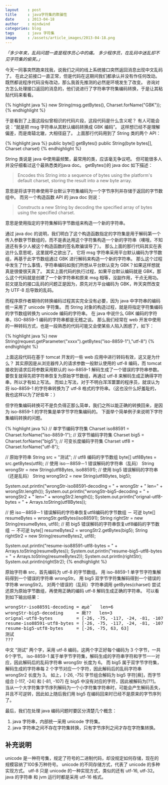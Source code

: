 ```yaml
---
layout    : post
title     : java字符集的欺骗性
date      : 2013-04-18
author    : mindwind
categories: blog
tags      : java 字符集
image     : /assets/article_images/2013-04-18.png
---
```



_「多少年来，乱码问题一直是程序员心中的痛。
多少程序员，在乱码中迷乱却不见字符集的偷笑。」_


今天一同事突然跑来找我，说我们之间的线上系统接口突然返回消息出现中文乱码了。 在此之前接口一直正常，但是代码在这期间我们都承认并没有作任何改动。 既然都说程序代码没有改动，那么我首先推测的必然是环境发生了改变。 咨询对方怎么处理接口返回的消息的，他们说进行了字符串字符集编码转换，于是让其粘贴代码来看看。

{% highlight java %}
new String(msg.getBytes(), Charset.forName("GBK"));
{% endhighlight %}


于是看到了上面这段似曾相识的代码片段，这段代码是什么含义呢？ 有人可能会说：“就是把 msg 字符串从其默认编码转换成 GBK 编码”。 这样想已经不是理解偏差，而是南辕北辙，大相径庭了。
上面那行代码用到了 String 类的两个 API：

{% highlight java %}
public byte[] getBytes()
public String(byte bytes[], Charset charset)
{% endhighlight %}

String 类说是 java 中使用最频繁，最常用的类，应该毫无争议吧。
但可能很多人并没仔细看过这个最熟悉类的java doc。 getBytes()的 java doc 如下描述：

  > Encodes this String into a sequence of bytes using the platform's default
  > charset, storing the result into a new byte array.

意思是将该字符串使用平台默认字符集编码为一个字节序列并存储于返回的字节数组中。
而另一个构造函数 API 的 java doc 则说：

  > Constructs a new String by decoding the specified array of bytes
  > using the specified charset.

意思是使用指定的字符集解码字节数组来构造一个新的字符串。

通过 java doc 的说明，我们明白了这个构造函数指定的字符集是用于解码第一个传入参数字节数组的，而不是表达用这个字符集构造一个新的字符串（噢哦，不知道还有多少人被这个构造函数的签名欺骗误导了）。 那么上面的那行代码其实在表达什么意思呢，这里就呼之欲出了。 它将 msg 字符串采用平台默认编码为字节数组，再基于此字节数组通过 GBK 进行解码来构造一个新的字符串。 那么这个过程中发生了什么事情，字符串编码如我们所想从平台默认变为 GBK？如果这样想就真是很傻很天真了。 其实上面代码的执行过程，如果平台默认编码就是 GBK，那么这个代码就是创建了一个新字符串和原来 msg 相等，没副作用，干点无用功。 前文提及的接口乱码的问题正是因为，原先对方平台编码为 GBK，昨天突然改变为 UTF-8 后导致的乱码。

而程序原作者期待的转换编码过程其实完全没有必要，因为 java 中字符串的编码统一采用了 unicode 字符集。 而 String 对象的构造过程，就是将指定字符集编码的字节数组转换为 unicode 编码的字符串。 在 java 中说什么 GBK 编码的字符串，ISO-8859-1 编码的字符串都是无稽之谈。 那么我们经常在 web 开发中使用的一种转码方式，也是一段熟悉的代码可能又会使某些人陷入困惑了，如下：

{% highlight java %}
new String(request.getParameter("xxxx").getBytes("iso-8859-1"),"utf-8")
{% endhighlight %}

上面这段代码在基于 tomcat 开发的一些 web 应用中进行转码有效，这又是为什么？ 其实原因是从浏览器传入的请求参数一般默认使用的 utf-8 编码，而 tomcat 接收到请求后将参数采用默认的 iso-8859-1 解码生成了一个错误的字符串参数。 要恢复就得先把字符串恢复为原始字节数组，再通过 utf-8 来解码生成正确得字符串，所以才有如上写法。 而如上写法，对于不明白浑浑噩噩的程序员，就误认为将 iso-8859-1 的字符串转换为了 utf-8 格式的字符串。（这也没什么好羞耻的，我也这样以为了好些年：）

但字符集编码转换可不是负负得正那么简单，我们之所以能正确的转换回来，是因为 iso-8859-1 的字符集是单字节字符集编码的。 下面举个简单例子来说明下字符集编码转换的问题。

{% highlight java %}
// 单字节编码字符集
Charset iso88591 = Charset.forName("iso-8859-1");
// 双字节编码字符集
Charset big5 = Charset.forName("big5");
// 可变长度编码字符集
Charset utf8 = Charset.forName("utf-8");

// 原始字符串
String src = "测试";
// utf8 编码的字节数组
byte[] utf8Bytes = src.getBytes(utf8);
// 使用 iso－8859－1 错误解码的字符串（乱码）
String wrongStr = new String(utf8Bytes, iso88591);
// 使用 big5 错误解码的字符串（还是乱码）
String wrongStr2 = new String(utf8Bytes, big5);

System.out.println("wrongStr-iso88591-decoding = " + wrongStr + "    len=" + wrongStr.length());
System.out.println("wrongStr-big5-decoding     = " + wrongStr2 + "   len=" + wrongStr2.length());
System.out.println("orignal-utf8-bytes         = " + Arrays.toString(utf8Bytes));


// 把 iso－8859－1 错误解码的字符串恢复utf8编码的字节数组 － 可逆
byte[] resumeBytes = wrongStr.getBytes(iso88591);
String rightStr = new String(resumeBytes, utf8);
// 把 big5 错误解码的字符串恢复utf8编码的字节数组 － 不可逆
byte[] resumeBytes2 = wrongStr2.getBytes(big5);
String rightStr2 = new String(resumeBytes2, utf8);

System.out.println("resume-iso88591-utf8-bytes = " + Arrays.toString(resumeBytes));
System.out.println("resume-big5-utf8-bytes     = " + Arrays.toString(resumeBytes2));
System.out.println(rightStr);
System.out.println(rightStr2);
{% endhighlight %}

原始字符串 src，首先编码为 utf-8 的字节数组。 用 iso-8859-1 单字节字符集解码得到一个错误的字符串 wrongStr。 用 big5 双字节字符集解码得到一个错误的字符串 wrongStr2。 对两个错误的（乱码）字符串调用 getBytes(charset) 尝试还原为原始字节数组，再使用正确的编码 utf-8 解码生成正确的字符串。 可以看到如下输出结果：

<pre>
wrongStr-iso88591-decoding = æµè¯   len=6
wrongStr-big5-decoding     = 瘚??   len=3
orignal-utf8-bytes         = [-26, -75, -117, -24, -81, -107]
resume-iso88591-utf8-bytes = [-26, -75, -117, -24, -81, -107]
resume-big5-utf8-bytes     = [-26, -75, 63, 63]
测试
???
</pre>

中文 “测试” 两个字，采用 utf-8 编码，这两个字正好每个编码为 3 个字节，一共6个字节。 iso-8859-1 属于单字节字符集，解码生成的字符串字符和字节一一对应，因此解码后的乱码字符串 wrongStr 长度为 6。 而 big5 属于双字节字符集，解码生成的字符串每 2 个字节对应一个字符，因此解码后的乱码字符串 wrongStr2 长度为 3。 如上，[-26, -75] 字节组合解码为 big5 字符[瘚]，而字节组合 [-117, -24] 和 [-81, -107] 在 big5 中没有对应的字符，因此被解码为[??]。 当从一个大字符集字节序列解码为一个小字符集字符串时，可能会产生解码丢失，并且不可逆转，因此如上随后我们用 big5 在编码回来时已经不是原来的字节序列了。

最后，我们在处理 java 编码问题时要区分清楚几个概念：

  1. java 字符串，内部统一采用 unicode 字符集。
  2. java 字符串之间不存在字符集转换，只有字节序列之间才存在字符集转换。


## 补充说明
unicode 是一种符号集，规定了符号的二进制代码，却没规定如何存储，现在的规模容纳了100多万种符号。 unicode 的不同存储方式，代表了 unicode 的多种实现方式。 utf-8 只是 unicode 的一种实现方式，类似的还有 utf-16, utf-32。 java 的字符串 和 jvm 运行时都是采用 utf-16 格式。
